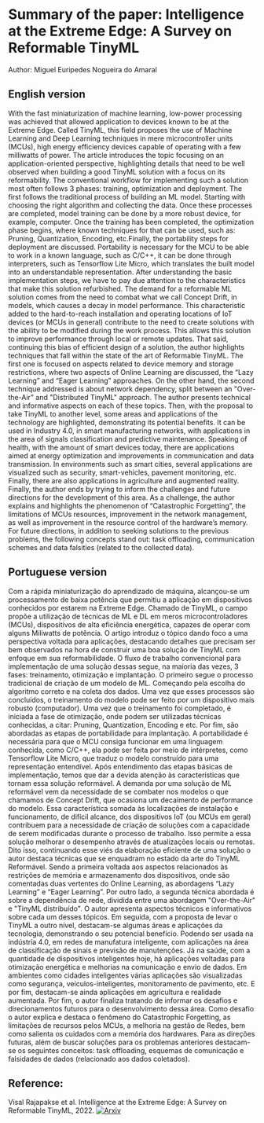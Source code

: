 # Summary of the paper: Intelligence at the Extreme Edge: A Survey on Reformable TinyML

Author: Miguel Euripedes Nogueira do Amaral

## English version

With the fast miniaturization of machine learning, low-power processing was achieved that allowed application to devices known to be at the Extreme Edge. Called TinyML, this field proposes the use of Machine Learning and Deep Learning techniques in mere microcontroller units (MCUs), high energy efficiency devices capable of operating with a few milliwatts of power. The article introduces the topic focusing on an application-oriented perspective, highlighting details that need to be well observed when building a good TinyML solution with a focus on its reformability.
The conventional workflow for implementing such a solution most often follows 3 phases: training, optimization and deployment. The first follows the traditional process of building an ML model. Starting with choosing the right algorithm and collecting the data. Once these processes are completed, model training can be done by a more robust device, for example, computer. Once the training has been completed, the optimization phase begins, where known techniques for that can be used, such as: Pruning, Quantization, Encoding, etc.Finally, the portability steps for deployment are discussed. Portability is necessary for the MCU to be able to work in a known language, such as C/C++, it can be done through interpreters, such as Tensorflow Lite Micro, which translates the built model into an understandable representation.
After understanding the basic implementation steps, we have to pay due attention to the characteristics that make this solution refurbished. The demand for a reformable ML solution comes from the need to combat what we call Concept Drift, in models, which causes a decay in model performance. This characteristic added to the hard-to-reach installation and operating locations of IoT devices (or MCUs in general) contribute to the need to create solutions with the ability to be modified during the work process. This allows this solution to improve performance through local or remote updates.
That said, continuing this bias of efficient design of a solution, the author highlights techniques that fall within the state of the art of Reformable TinyML. The first one is focused on aspects related to device memory and storage restrictions, where two aspects of Online Learning are discussed, the “Lazy Learning” and “Eager Learning” approaches. On the other hand, the second technique addressed is about network dependency, split between an "Over-the-Air" and "Distributed TinyML" approach. The author presents technical and informative aspects on each of these topics.
Then, with the proposal to take TinyML to another level, some areas and applications of the technology are highlighted, demonstrating its potential benefits. It can be used in Industry 4.0, in smart manufacturing networks, with applications in the area of signals classification and predictive maintenance. Speaking of health, with the amount of smart devices today, there are applications aimed at energy optimization and improvements in communication and data transmission. In environments such as smart cities, several applications are visualized such as security, smart-vehicles, pavement monitoring, etc. Finally, there are also applications in agriculture and augmented reality.
Finally, the author ends by trying to inform the challenges and future directions for the development of this area. As a challenge, the author explains and highlights the phenomenon of “Catastrophic Forgetting”, the limitations of MCUs resources, improvement in the network management, as well as improvement in the resource control of the hardware’s memory. For future directions, in addition to seeking solutions to the previous problems, the following concepts stand out: task offloading, communication schemes and data falsities (related to the collected data).

## Portuguese version 

Com a rápida miniaturização do aprendizado de máquina, alcançou-se um processamento de baixa potência que permitiu a aplicação em dispositivos conhecidos por estarem na Extreme Edge. Chamado de TinyML, o campo propõe a utilização de técnicas de ML e DL em meros microcontroladores (MCUs), dispositivos de alta eficiência energética, capazes de operar com alguns Miliwatts de potência. O artigo introduz o tópico dando foco a uma perspectiva voltada para aplicações, destacando detalhes que precisam ser bem observados na hora de construir uma boa solução de TinyML com enfoque em sua reformabilidade.
	O fluxo de trabalho convencional para implementação de uma solução dessas segue, na maioria das vezes, 3 fases: treinamento, otimização e implantação. O primeiro segue o processo tradicional de criação de um modelo de ML. Começando pela escolha do algoritmo correto e na coleta dos dados. Uma vez que esses processos são concluidos, o treinamento do modelo pode ser feito por um dispositivo mais robusto (computador). Uma vez que o treinamento foi completado, é iniciada a fase de otimização, onde podem ser utilizadas técnicas conhecidas, a citar: Pruning, Quantization, Encoding e etc. Por fim, são abordadas as etapas de portabilidade para implantação. A portabilidade é necessária para que o MCU consiga funcionar em uma linguagem conhecida, como C/C++, ela pode ser feita por meio de intérpretes, como Tensorflow Lite Micro, que traduz o modelo construído para uma representação entendível.
	Após entendimento das etapas básicas de implementação, temos que dar a devida atenção às características que tornam essa solução reformável. A demanda por uma solução de ML reformável vem da necessidade de se combater nos modelos o que chamamos de Concept Drift, que ocasiona um decaimento de performance do modelo. Essa característica somada às localizações de instalação e funcionamento, de difícil alcance, dos dispositivos IoT (ou MCUs em geral) contribuem para a necessidade de criação de soluções com a capacidade de serem modificadas durante o processo de trabalho. Isso permite a essa solução melhorar o desempenho através de atualizações locais ou remotas.  
	Dito isso, continuando esse viés da elaboração eficiente de uma solução o autor destaca técnicas que se enquadram no estado da arte do TinyML Reformável. Sendo a primeira voltada aos aspectos relacionados às restrições de memória e armazenamento dos dispositivos, onde são comentadas duas vertentes do Online Learning, as abordagens “Lazy Learning” e “Eager Learning”. Por outro lado, a segunda técnica abordada é sobre a dependência de rede, dividida entre uma abordagem "Over-the-Air" e "TinyML distribuído". O autor apresenta aspectos técnicos e informativos sobre cada um desses tópicos. 
	Em seguida, com a proposta de levar o TinyML a outro nível, destacam-se algumas áreas e aplicações da tecnologia, demonstrando o seu potencial benefício. Podendo ser usada na indústria 4.0, em redes de manufatura inteligente, com aplicações na área de classificação de sinais e previsão de manutenções. Já na saúde, com a quantidade de dispositivos inteligentes hoje, há aplicações voltadas para otimização energética e melhorias na comunicação e envio de dados. Em ambientes como cidades inteligentes várias aplicações são visualizadas como segurança, veículos-inteligentes, monitoramento de pavimento, etc. E por fim, destacam-se ainda aplicações em agricultura e realidade aumentada. 
	Por fim, o autor finaliza tratando de informar os desafios e direcionamentos futuros para o desenvolvimento dessa área. Como desafio o autor explica e destaca o fenômeno do Catastrophic Forgetting, as limitações de recursos pelos MCUs, a melhoria na gestão de Redes, bem como salienta os cuidados com a memória dos hardwares.  Para as direções futuras, além de buscar soluções para os problemas anteriores destacam-se os seguintes conceitos: task offloading, esquemas de comunicação e falsidades de dados (relacionado aos dados coletados).


## Reference:

Visal Rajapakse et al. Intelligence at the Extreme Edge: A Survey on Reformable TinyML, 2022. [![Arxiv](https://img.shields.io/badge/paper-arxiv-red)](https://arxiv.org/pdf/2204.00827.pdf)

